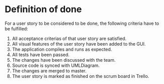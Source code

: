 ﻿# Definition of done

For a user story to be considered to be done, the following criteria have to be fulfilled:

1. All acceptance criterias of that user story are satisfied.
2. All visual features of the user story have been added to the GUI.
3. The application compiles and runs as expected.
4. All tests have been passed.
5. The changes have been discussed with the team.
6. Source code is synced with UMLDiagram.
7. The changes are merged to master.
8. The user story is marked as finished on the scrum board in Trello.

